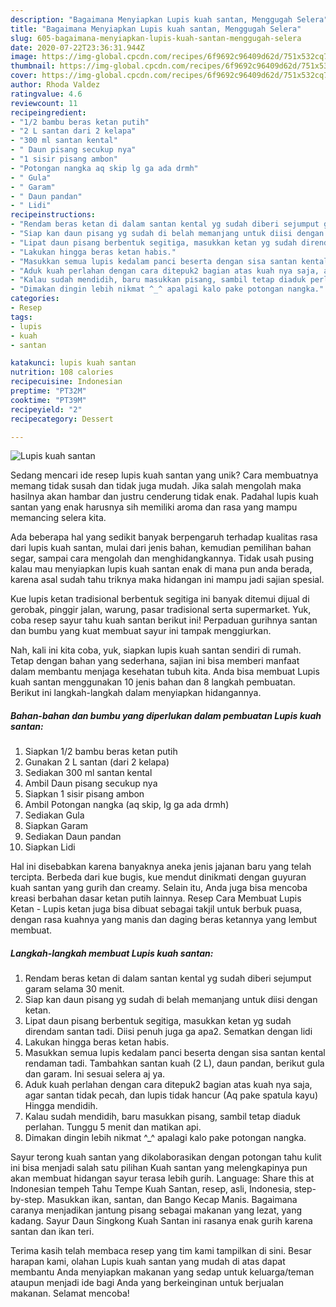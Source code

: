 ```yaml
---
description: "Bagaimana Menyiapkan Lupis kuah santan, Menggugah Selera"
title: "Bagaimana Menyiapkan Lupis kuah santan, Menggugah Selera"
slug: 605-bagaimana-menyiapkan-lupis-kuah-santan-menggugah-selera
date: 2020-07-22T23:36:31.944Z
image: https://img-global.cpcdn.com/recipes/6f9692c96409d62d/751x532cq70/lupis-kuah-santan-foto-resep-utama.jpg
thumbnail: https://img-global.cpcdn.com/recipes/6f9692c96409d62d/751x532cq70/lupis-kuah-santan-foto-resep-utama.jpg
cover: https://img-global.cpcdn.com/recipes/6f9692c96409d62d/751x532cq70/lupis-kuah-santan-foto-resep-utama.jpg
author: Rhoda Valdez
ratingvalue: 4.6
reviewcount: 11
recipeingredient:
- "1/2 bambu beras ketan putih"
- "2 L santan dari 2 kelapa"
- "300 ml santan kental"
- " Daun pisang secukup nya"
- "1 sisir pisang ambon"
- "Potongan nangka aq skip lg ga ada drmh"
- " Gula"
- " Garam"
- " Daun pandan"
- " Lidi"
recipeinstructions:
- "Rendam beras ketan di dalam santan kental yg sudah diberi sejumput garam selama 30 menit."
- "Siap kan daun pisang yg sudah di belah memanjang untuk diisi dengan ketan."
- "Lipat daun pisang berbentuk segitiga, masukkan ketan yg sudah direndam santan tadi. Diisi penuh juga ga apa2. Sematkan dengan lidi"
- "Lakukan hingga beras ketan habis."
- "Masukkan semua lupis kedalam panci beserta dengan sisa santan kental rendaman tadi. Tambahkan santan kuah (2 L), daun pandan, berikut gula dan garam. Ini sesuai selera aj ya."
- "Aduk kuah perlahan dengan cara ditepuk2 bagian atas kuah nya saja, agar santan tidak pecah, dan lupis tidak hancur (Aq pake spatula kayu) Hingga mendidih."
- "Kalau sudah mendidih, baru masukkan pisang, sambil tetap diaduk perlahan. Tunggu 5 menit dan matikan api."
- "Dimakan dingin lebih nikmat ^_^ apalagi kalo pake potongan nangka."
categories:
- Resep
tags:
- lupis
- kuah
- santan

katakunci: lupis kuah santan 
nutrition: 108 calories
recipecuisine: Indonesian
preptime: "PT32M"
cooktime: "PT39M"
recipeyield: "2"
recipecategory: Dessert

---
```



![Lupis kuah santan](https://img-global.cpcdn.com/recipes/6f9692c96409d62d/751x532cq70/lupis-kuah-santan-foto-resep-utama.jpg)

Sedang mencari ide resep lupis kuah santan yang unik? Cara membuatnya memang tidak susah dan tidak juga mudah. Jika salah mengolah maka hasilnya akan hambar dan justru cenderung tidak enak. Padahal lupis kuah santan yang enak harusnya sih memiliki aroma dan rasa yang mampu memancing selera kita.

Ada beberapa hal yang sedikit banyak berpengaruh terhadap kualitas rasa dari lupis kuah santan, mulai dari jenis bahan, kemudian pemilihan bahan segar, sampai cara mengolah dan menghidangkannya. Tidak usah pusing kalau mau menyiapkan lupis kuah santan enak di mana pun anda berada, karena asal sudah tahu triknya maka hidangan ini mampu jadi sajian spesial.

Kue lupis ketan tradisional berbentuk segitiga ini banyak ditemui dijual di gerobak, pinggir jalan, warung, pasar tradisional serta supermarket. Yuk, coba resep sayur tahu kuah santan berikut ini! Perpaduan gurihnya santan dan bumbu yang kuat membuat sayur ini tampak menggiurkan.


Nah, kali ini kita coba, yuk, siapkan lupis kuah santan sendiri di rumah. Tetap dengan bahan yang sederhana, sajian ini bisa memberi manfaat dalam membantu menjaga kesehatan tubuh kita. Anda bisa membuat Lupis kuah santan menggunakan 10 jenis bahan dan 8 langkah pembuatan. Berikut ini langkah-langkah dalam menyiapkan hidangannya.

<!--inarticleads1-->

##### Bahan-bahan dan bumbu yang diperlukan dalam pembuatan Lupis kuah santan:

1. Siapkan 1/2 bambu beras ketan putih
1. Gunakan 2 L santan (dari 2 kelapa)
1. Sediakan 300 ml santan kental
1. Ambil  Daun pisang secukup nya
1. Siapkan 1 sisir pisang ambon
1. Ambil Potongan nangka (aq skip, lg ga ada drmh)
1. Sediakan  Gula
1. Siapkan  Garam
1. Sediakan  Daun pandan
1. Siapkan  Lidi


Hal ini disebabkan karena banyaknya aneka jenis jajanan baru yang telah tercipta. Berbeda dari kue bugis, kue mendut dinikmati dengan guyuran kuah santan yang gurih dan creamy. Selain itu, Anda juga bisa mencoba kreasi berbahan dasar ketan putih lainnya. Resep Cara Membuat Lupis Ketan - Lupis ketan juga bisa dibuat sebagai takjil untuk berbuk puasa, dengan rasa kuahnya yang manis dan daging beras ketannya yang lembut membuat. 

<!--inarticleads2-->

##### Langkah-langkah membuat Lupis kuah santan:

1. Rendam beras ketan di dalam santan kental yg sudah diberi sejumput garam selama 30 menit.
1. Siap kan daun pisang yg sudah di belah memanjang untuk diisi dengan ketan.
1. Lipat daun pisang berbentuk segitiga, masukkan ketan yg sudah direndam santan tadi. Diisi penuh juga ga apa2. Sematkan dengan lidi
1. Lakukan hingga beras ketan habis.
1. Masukkan semua lupis kedalam panci beserta dengan sisa santan kental rendaman tadi. Tambahkan santan kuah (2 L), daun pandan, berikut gula dan garam. Ini sesuai selera aj ya.
1. Aduk kuah perlahan dengan cara ditepuk2 bagian atas kuah nya saja, agar santan tidak pecah, dan lupis tidak hancur (Aq pake spatula kayu) Hingga mendidih.
1. Kalau sudah mendidih, baru masukkan pisang, sambil tetap diaduk perlahan. Tunggu 5 menit dan matikan api.
1. Dimakan dingin lebih nikmat ^_^ apalagi kalo pake potongan nangka.


Sayur terong kuah santan yang dikolaborasikan dengan potongan tahu kulit ini bisa menjadi salah satu pilihan Kuah santan yang melengkapinya pun akan membuat hidangan sayur terasa lebih gurih. Language: Share this at Indonesian tempeh Tahu Tempe Kuah Santan, resep, asli, Indonesia, step-by-step. Masukkan ikan, santan, dan Bango Kecap Manis. Bagaimana caranya menjadikan jantung pisang sebagai makanan yang lezat, yang kadang. Sayur Daun Singkong Kuah Santan ini rasanya enak gurih karena santan dan ikan teri. 

Terima kasih telah membaca resep yang tim kami tampilkan di sini. Besar harapan kami, olahan Lupis kuah santan yang mudah di atas dapat membantu Anda menyiapkan makanan yang sedap untuk keluarga/teman ataupun menjadi ide bagi Anda yang berkeinginan untuk berjualan makanan. Selamat mencoba!
